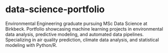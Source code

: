 # data-science-portfolio
Environmental Engineering graduate pursuing MSc Data Science at Birkbeck. Portfolio showcasing machine learning projects in environmental data analysis, predictive modeling, and automated data pipelines. Specializing in air quality prediction, climate data analysis, and statistical modeling with Python/R.
